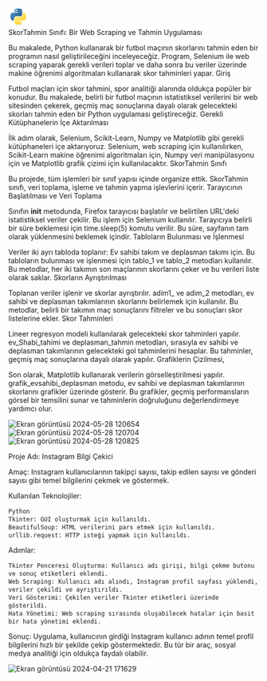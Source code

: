   <a href="https://www.python.org" target="_blank" rel="noreferrer"> 
        <img src="https://raw.githubusercontent.com/devicons/devicon/master/icons/python/python-original.svg" alt="python" width="40" height="40"/> 
    </a> 
    <br>
SkorTahmin Sınıfı: Bir Web Scraping ve Tahmin Uygulaması


Bu makalede, Python kullanarak bir futbol maçının skorlarını tahmin eden bir programın nasıl geliştirileceğini inceleyeceğiz. Program, Selenium ile web scraping yaparak gerekli verileri toplar ve daha sonra bu veriler üzerinde makine öğrenimi algoritmaları kullanarak skor tahminleri yapar.
Giriş

Futbol maçları için skor tahmini, spor analitiği alanında oldukça popüler bir konudur. Bu makalede, belirli bir futbol maçının istatistiksel verilerini bir web sitesinden çekerek, geçmiş maç sonuçlarına dayalı olarak gelecekteki skorları tahmin eden bir Python uygulaması geliştireceğiz.
Gerekli Kütüphanelerin İçe Aktarılması 

İlk adım olarak, Selenium, Scikit-Learn, Numpy ve Matplotlib gibi gerekli kütüphaneleri içe aktarıyoruz. Selenium, web scraping için kullanılırken, Scikit-Learn makine öğrenimi algoritmaları için, Numpy veri manipülasyonu için ve Matplotlib grafik çizimi için kullanılacaktır.
SkorTahmin Sınıfı

Bu projede, tüm işlemleri bir sınıf yapısı içinde organize ettik. SkorTahmin sınıfı, veri toplama, işleme ve tahmin yapma işlevlerini içerir.
Tarayıcının Başlatılması ve Veri Toplama

Sınıfın __init__ metodunda, Firefox tarayıcısı başlatılır ve belirtilen URL'deki istatistiksel veriler çekilir. Bu işlem için Selenium kullanılır. Tarayıcıya belirli bir süre beklemesi için time.sleep(5) komutu verilir. Bu süre, sayfanın tam olarak yüklenmesini beklemek içindir.
Tabloların Bulunması ve İşlenmesi

Veriler iki ayrı tabloda toplanır: Ev sahibi takım ve deplasman takımı için. Bu tabloların bulunması ve işlenmesi için tablo_1 ve tablo_2 metodları kullanılır. Bu metodlar, her iki takımın son maçlarının skorlarını çeker ve bu verileri liste olarak saklar.
Skorların Ayrıştırılması

Toplanan veriler işlenir ve skorlar ayrıştırılır. adim1_ ve adim_2 metodları, ev sahibi ve deplasman takımlarının skorlarını belirlemek için kullanılır. Bu metodlar, belirli bir takımın maç sonuçlarını filtreler ve bu sonuçları skor listelerine ekler.
Skor Tahminleri

Lineer regresyon modeli kullanılarak gelecekteki skor tahminleri yapılır. ev_Shabi_tahimi ve deplasman_tahmin metodları, sırasıyla ev sahibi ve deplasman takımlarının gelecekteki gol tahminlerini hesaplar. Bu tahminler, geçmiş maç sonuçlarına dayalı olarak yapılır.
Grafiklerin Çizilmesi,

Son olarak, Matplotlib kullanarak verilerin görselleştirilmesi yapılır. grafik_evsahibi_deplasman metodu, ev sahibi ve deplasman takımlarının skorlarını grafikler üzerinde gösterir. Bu grafikler, geçmiş performansların görsel bir temsilini sunar ve tahminlerin doğruluğunu değerlendirmeye yardımcı olur.



![Ekran görüntüsü 2024-05-28 120654](https://github.com/arazumut/footballMachineAI-instagrambilgiAraci/assets/150933483/d9ab9186-8310-43a9-9706-a21b9f5c4696)
![Ekran görüntüsü 2024-05-28 120704](https://github.com/arazumut/footballMachineAI-instagrambilgiAraci/assets/150933483/fcfebb17-28e8-4e42-9461-ce048d40492d)
![Ekran görüntüsü 2024-05-28 120825](https://github.com/arazumut/footballMachineAI-instagrambilgiAraci/assets/150933483/f8d9aaec-2109-4c1c-8456-78e9accdfe64)


Proje Adı: Instagram Bilgi Çekici

Amaç: Instagram kullanıcılarının takipçi sayısı, takip edilen sayısı ve gönderi sayısı gibi temel bilgilerini çekmek ve göstermek.

Kullanılan Teknolojiler:

    Python
    Tkinter: GUI oluşturmak için kullanıldı.
    BeautifulSoup: HTML verilerini pars etmek için kullanıldı.
    urllib.request: HTTP isteği yapmak için kullanıldı.

Adımlar:

    Tkinter Penceresi Oluşturma: Kullanıcı adı girişi, bilgi çekme butonu ve sonuç etiketleri eklendi.
    Web Scraping: Kullanıcı adı alındı, Instagram profil sayfası yüklendi, veriler çekildi ve ayrıştırıldı.
    Veri Gösterimi: Çekilen veriler Tkinter etiketleri üzerinde gösterildi.
    Hata Yönetimi: Web scraping sırasında oluşabilecek hatalar için basit bir hata yönetimi eklendi.

Sonuç: Uygulama, kullanıcının girdiği Instagram kullanıcı adının temel profil bilgilerini hızlı bir şekilde çekip göstermektedir. Bu tür bir araç, sosyal medya analitiği için oldukça faydalı olabilir.

![Ekran görüntüsü 2024-04-21 171629](https://github.com/arazumut/footballMachineAI-instagrambilgiAraci/assets/150933483/536553ba-d4f2-4a37-92c7-7ccf3ce3c74d)

